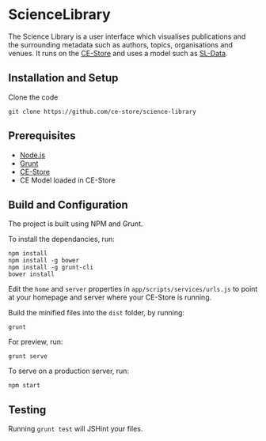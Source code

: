 # ScienceLibrary

The Science Library is a user interface which visualises publications and the surrounding metadata such as authors, topics, organisations and venues. It runs on the [CE-Store](https://github.com/ce-store/ce-store/) and uses a model such as [SL-Data](https://github.com/ce-store/sl-data).

## Installation and Setup

Clone the code

```
git clone https://github.com/ce-store/science-library
```

## Prerequisites

* [Node.js](https://nodejs.org/en/)
* [Grunt](http://gruntjs.com/)
* [CE-Store](https://github.com/ce-store/ce-store/)
* CE Model loaded in CE-Store

## Build and Configuration

The project is built using NPM and Grunt.

To install the dependancies, run:

```
npm install
npm install -g bower
npm install -g grunt-cli
bower install
```

Edit the `home` and `server` properties in `app/scripts/services/urls.js` to point at your homepage and server where your CE-Store is running.

Build the minified files into the `dist` folder, by running:

```
grunt
```

For preview, run:

```
grunt serve
```

To serve on a production server, run:

```
npm start
```

## Testing

Running `grunt test` will JSHint your files.
